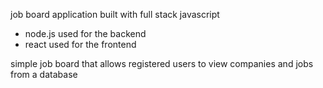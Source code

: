 job board application built with full stack javascript
- node.js used for the backend
- react used for the frontend

simple job board that allows registered users to view companies and jobs from a database